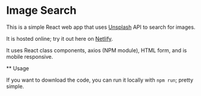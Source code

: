 # Image Search

This is a simple React web app that uses [Unsplash](https://unsplash.com/) API to search for images. 

It is hosted online; try it out here on [Netlify](https://sharp-leakey-ae0f22.netlify.app/).

It uses React class components, axios (NPM module), HTML form, and is mobile responsive.

** Usage

If you want to download the code, you can run it locally with ```npm run```; pretty simple. 